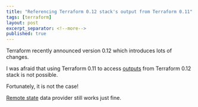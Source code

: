 ```yaml
---
title: "Referencing Terraform 0.12 stack's output from Terraform 0.11"
tags: [terraform]
layout: post
excerpt_separator: <!--more-->
published: true
---
```


Terraform recently announced version 0.12 which introduces lots of changes.  
<!--more-->
I was afraid that using Terraform 0.11 to access [outputs](https://learn.hashicorp.com/terraform/getting-started/outputs.html#defining-outputs) from Terraform 0.12 stack is not possible.

Fortunately, it is not the case!

[Remote state](https://www.terraform.io/docs/providers/terraform/d/remote_state.html) data provider still works just fine.